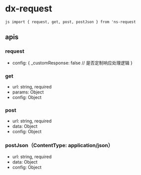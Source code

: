 # dx-request

``js
import { request, get, post, postJson } from 'ns-request
``

## apis

### request
* config: {
  _customResponse: false // 是否定制响应处理逻辑
}

### get
* url: string, required
* params: Object
* config: Object

### post
* url: string, required
* data: Object
* config: Object

### postJson（ContentType: application/json）
* url: string, required
* data: Object
* config: Object